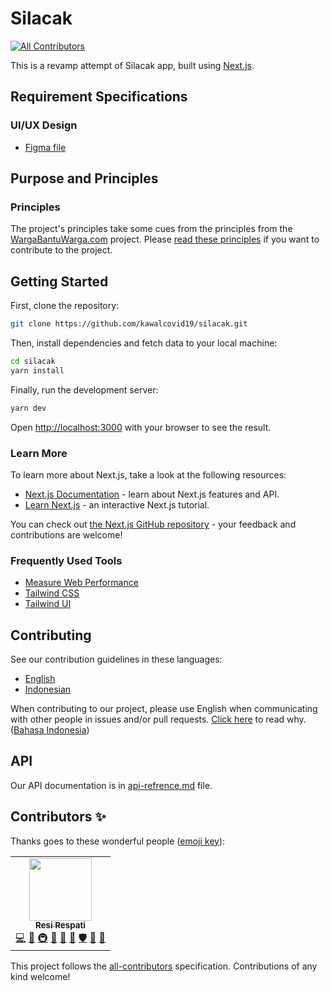 # Silacak
<!-- ALL-CONTRIBUTORS-BADGE:START - Do not remove or modify this section -->
[![All Contributors](https://img.shields.io/badge/all_contributors-1-orange.svg?style=flat-square)](#contributors-)
<!-- ALL-CONTRIBUTORS-BADGE:END -->

This is a revamp attempt of Silacak app, built using [Next.js](https://nextjs.org/).

## Requirement Specifications

### UI/UX Design

- [Figma file](https://www.figma.com/file/a4l6zqfnLyjG9h9Qyj6QsE/Silacak)

## Purpose and Principles

### Principles

The project's principles take some cues from the principles from the [WargaBantuWarga.com](https://www.wargabantuwarga.com/) project. Please [read these principles](https://github.com/kawalcovid19/wargabantuwarga.com/blob/main/README.md#principles) if you want to contribute to the project.

## Getting Started

First, clone the repository:

```bash
git clone https://github.com/kawalcovid19/silacak.git
```

Then, install dependencies and fetch data to your local machine:

```bash
cd silacak
yarn install
```

Finally, run the development server:

```bash
yarn dev
```

Open [http://localhost:3000](http://localhost:3000) with your browser to see the result.

### Learn More

To learn more about Next.js, take a look at the following resources:

- [Next.js Documentation](https://nextjs.org/docs) - learn about Next.js features and API.
- [Learn Next.js](https://nextjs.org/learn) - an interactive Next.js tutorial.

You can check out [the Next.js GitHub repository](https://github.com/vercel/next.js/) - your feedback and contributions are welcome!

### Frequently Used Tools

- [Measure Web Performance](https://web.dev/measure)
- [Tailwind CSS](https://tailwindcss.com/)
- [Tailwind UI](https://tailwindui.com/)

## Contributing

See our contribution guidelines in these languages:

- [English](CONTRIBUTING.md)
- [Indonesian](CONTRIBUTING_ID.md)

When contributing to our project, please use English when communicating with other people in issues and/or pull requests. [Click here](CONTRIBUTING.md#why-are-we-using-english-in-our-issues--prs) to read why. ([Bahasa Indonesia](CONTRIBUTING_ID.md#mengapa-kita-menggunakan-bahasa-inggris-dalam-menulis-issue-dan-pull-request))

## API

Our API documentation is in [api-refrence.md](docs/api-reference.md) file.

## Contributors ✨

Thanks goes to these wonderful people ([emoji key](https://allcontributors.org/docs/en/emoji-key)):

<!-- ALL-CONTRIBUTORS-LIST:START - Do not remove or modify this section -->
<!-- prettier-ignore-start -->
<!-- markdownlint-disable -->
<table>
  <tr>
    <td align="center"><a href="https://resir014.xyz"><img src="https://avatars.githubusercontent.com/u/5663877?v=4?s=100" width="100px;" alt=""/><br /><sub><b>Resi Respati</b></sub></a><br /><a href="https://github.com/kawalcovid19/silacak/commits?author=resir014" title="Code">💻</a> <a href="#design-resir014" title="Design">🎨</a> <a href="#infra-resir014" title="Infrastructure (Hosting, Build-Tools, etc)">🚇</a> <a href="#maintenance-resir014" title="Maintenance">🚧</a> <a href="#projectManagement-resir014" title="Project Management">📆</a> <a href="https://github.com/kawalcovid19/silacak/pulls?q=is%3Apr+reviewed-by%3Aresir014" title="Reviewed Pull Requests">👀</a> <a href="#security-resir014" title="Security">🛡️</a> <a href="#tool-resir014" title="Tools">🔧</a> <a href="https://github.com/kawalcovid19/silacak/commits?author=resir014" title="Documentation">📖</a></td>
  </tr>
</table>

<!-- markdownlint-restore -->
<!-- prettier-ignore-end -->

<!-- ALL-CONTRIBUTORS-LIST:END -->

This project follows the [all-contributors](https://github.com/all-contributors/all-contributors) specification. Contributions of any kind welcome!